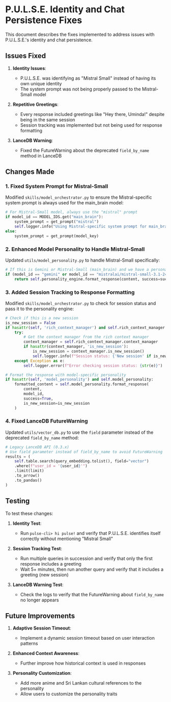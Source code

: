 # P.U.L.S.E. Identity and Chat Persistence Fixes

This document describes the fixes implemented to address issues with P.U.L.S.E.'s identity and chat persistence.

## Issues Fixed

1. **Identity Issues**:
   - P.U.L.S.E. was identifying as "Mistral Small" instead of having its own unique identity
   - The system prompt was not being properly passed to the Mistral-Small model

2. **Repetitive Greetings**:
   - Every response included greetings like "Hey there, Uminda!" despite being in the same session
   - Session tracking was implemented but not being used for response formatting

3. **LanceDB Warning**:
   - Fixed the FutureWarning about the deprecated `field_by_name` method in LanceDB

## Changes Made

### 1. Fixed System Prompt for Mistral-Small

Modified `skills/model_orchestrator.py` to ensure the Mistral-specific system prompt is always used for the main_brain model:

```python
# For Mistral-Small model, always use the "mistral" prompt
if model_id == MODEL_IDS.get("main_brain"):
    system_prompt = get_prompt("mistral")
    self.logger.info("Using Mistral-specific system prompt for main_brain model")
else:
    system_prompt = get_prompt(model_key)
```

### 2. Enhanced Model Personality to Handle Mistral-Small

Updated `utils/model_personality.py` to handle Mistral-Small specifically:

```python
# If this is Gemini or Mistral-Small (main_brain) and we have a personality engine, use it
if (model_id == "gemini" or model_id == "mistralai/mistral-small-3.1-24b-instruct:free") and self.personality_engine:
    return self.personality_engine.format_response(content, success=success, model_id=model_id, is_new_session=is_new_session)
```

### 3. Added Session Tracking to Response Formatting

Modified `skills/model_orchestrator.py` to check for session status and pass it to the personality engine:

```python
# Check if this is a new session
is_new_session = False
if hasattr(self, 'rich_context_manager') and self.rich_context_manager:
    try:
        # Get the context manager from the rich context manager
        context_manager = self.rich_context_manager.context_manager
        if hasattr(context_manager, 'is_new_session'):
            is_new_session = context_manager.is_new_session()
            self.logger.info(f"Session status: {'New session' if is_new_session else 'Existing session'}")
    except Exception as e:
        self.logger.error(f"Error checking session status: {str(e)}")

# Format the response with model-specific personality
if hasattr(self, 'model_personality') and self.model_personality:
    formatted_content = self.model_personality.format_response(
        content, 
        model_id, 
        success=True,
        is_new_session=is_new_session
    )
```

### 4. Fixed LanceDB FutureWarning

Updated `utils/vector_db.py` to use the `field` parameter instead of the deprecated `field_by_name` method:

```python
# Legacy LanceDB API (0.3.x)
# Use field parameter instead of field_by_name to avoid FutureWarning
results = (
    self.table.search(query_embedding.tolist(), field="vector")
    .where(f"user_id = '{user_id}'")
    .limit(limit)
    .to_arrow()
    .to_pandas()
)
```

## Testing

To test these changes:

1. **Identity Test**:
   - Run `pulse-cli> hi pulse!` and verify that P.U.L.S.E. identifies itself correctly without mentioning "Mistral Small"

2. **Session Tracking Test**:
   - Run multiple queries in succession and verify that only the first response includes a greeting
   - Wait 5+ minutes, then run another query and verify that it includes a greeting (new session)

3. **LanceDB Warning Test**:
   - Check the logs to verify that the FutureWarning about `field_by_name` no longer appears

## Future Improvements

1. **Adaptive Session Timeout**:
   - Implement a dynamic session timeout based on user interaction patterns

2. **Enhanced Context Awareness**:
   - Further improve how historical context is used in responses

3. **Personality Customization**:
   - Add more anime and Sri Lankan cultural references to the personality
   - Allow users to customize the personality traits
